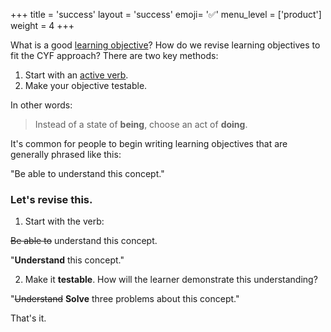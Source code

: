 +++
title = 'success'
layout = 'success'
emoji= '✅'
menu_level = ['product']
weight = 4
+++

What is a good [learning objective](https://teachtogether.tech/en/#s:process-objectives)? How do we revise learning objectives to fit the CYF approach? There are two key methods:

1. Start with an [active verb](https://bloomstaxonomy.net/).
2. Make your objective testable.

In other words:

> Instead of a state of **being**, choose an act of **doing**.

It's common for people to begin writing learning objectives that are generally phrased like this:

"Be able to understand this concept."

### Let's revise this.

1. Start with the verb:

~~Be able to~~ understand this concept.

"**Understand** this concept."

2. Make it **testable**. How will the learner demonstrate this understanding?

"~~Understand~~ **Solve** three problems about this concept."

That's it.
